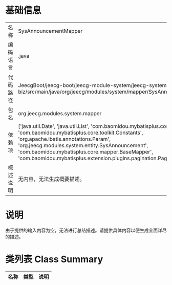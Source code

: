 # 基础信息

|      |      |
|------|------|
| 名称 | SysAnnouncementMapper |
| 编码语言 | .java |
| 代码路径 | JeecgBoot/jeecg-boot/jeecg-module-system/jeecg-system-biz/src/main/java/org/jeecg/modules/system/mapper/SysAnnouncementMapper.java |
| 包名 | org.jeecg.modules.system.mapper |
| 依赖项 | ['java.util.Date', 'java.util.List', 'com.baomidou.mybatisplus.core.conditions.Wrapper', 'com.baomidou.mybatisplus.core.toolkit.Constants', 'org.apache.ibatis.annotations.Param', 'org.jeecg.modules.system.entity.SysAnnouncement', 'com.baomidou.mybatisplus.core.mapper.BaseMapper', 'com.baomidou.mybatisplus.extension.plugins.pagination.Page'] |
| 概述说明 | 无内容，无法生成概要描述。 |

# 说明

由于提供的输入内容为空，无法进行总结描述。请提供具体内容以便生成全面详尽的描述。

# 类列表 Class Summary

| 名称   | 类型  | 说明 |
|-------|------|-------------|





